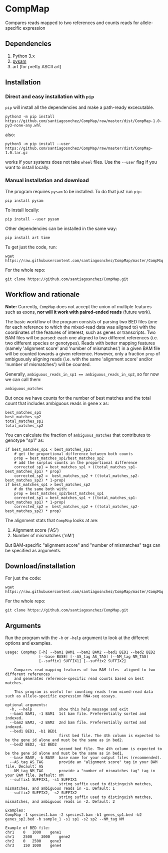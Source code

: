 # CompMap
Compares reads mapped to two references and counts reads for allele-specific expression

## Dependencies

1. Python 3.x
2. [pysam](https://pysam.readthedocs.io/en/latest/api.html)
3. art (for pretty ASCII art)

## Installation

### Direct and easy installation with `pip`

`pip` will install all the dependencies and make a path-ready excecutable.

    python3 -m pip install https://github.com/santiagosnchez/CompMap/raw/master/dist/CompMap-1.0-py3-none-any.whl

also:

    python3 -m pip install --user https://github.com/santiagosnchez/CompMap/raw/master/dist/CompMap-1.0.tar.gz

works if your systems does not take `wheel` files. Use the `--user` flag if you want to install locally.

### Manual installation and download

The program requires `pysam` to be installed. To do that just run `pip`:

    pip install pysam

To install locally:

    pip install --user pysam

Other dependencies can be installed in the same way:

    pip install art time

Tu get just the code, run:

    wget https://raw.githubusercontent.com/santiagosnchez/CompMap/master/CompMap

For the whole repo:

    git clone https://github.com/santiagosnchez/CompMap.git

## Workflow and rationale

**Note:** Currently, `CompMap` does not accept the union of multiple features such as exons, **nor will it work with paired-ended reads** (future work).

The basic workflow of the program consists of parsing two BED files (one for each reference to which the mixed-read data was aligned to) with the coordinates of the features of interest, such as genes or transcripts. Two BAM files will be parsed: each one aligned to two different references (i.e. two different species or genotypes). Reads with better mapping features (namely 'alignment score' and 'number of mismatches') in a given BAM file will be counted towards a given reference. However, only a fraction `prop` of ambiguously aligning reads (i.e. with the same 'alignment score' and/or 'number of mismatches') will be counted.

Generally, `ambiguous_reads_in_sp1 == ambiguous_reads_in_sp2`, so for now we can call them:

```
ambiguous_matches
```

But once we have counts for the number of best matches and the total count that includes ambiguous reads in gene x as:

```
best_matches_sp1
best_matches_sp2
total_matches_sp1
total_matches_sp2
```

You can calculate the fraction of `ambiguous_matches` that contributes to genotype "sp1" as:

```
if best_matches_sp1 < best_matches_sp2:
    # get the proportional difference between both counts
    prop = best_matches_sp1/best_matches_sp2
    # add the surplus counts in the proportional difference
    corrected_sp1 = best_matches_sp1 + ((total_matches_sp1-best_matches_sp1) * prop)
    corrected_sp2 =  best_matches_sp2 + ((total_matches_sp2-best_matches_sp2) * 1-prop)
if best_matches_sp1 > best_matches_sp2
    # do the same both with:
    prop = best_matches_sp2/best_matches_sp1
    corrected_sp1 = best_matches_sp1 + ((total_matches_sp1-best_matches_sp1) * 1-prop)
    corrected_sp2 =  best_matches_sp2 + ((total_matches_sp2-best_matches_sp2) * prop)
```

The alignment stats that `CompMap` looks at are:

1. Alignment score ('AS')
2. Number of mismatches ('nM')

But BAM-specific \"alignment score\" and \"number of mismatches\" tags can be specified as arguments.

## Download/installation

For just the code:

    wget https://raw.githubusercontent.com/santiagosnchez/CompMap/master/CompMap.py

For the whole repo:

    git clone https://github.com/santiagosnchez/CompMap.git

## Arguments

Run the program with the `-h` or `-help` argument to look at the different options and examples.

```
usage: CompMap [-h] --bam1 BAM1 --bam2 BAM2 --bed1 BED1 --bed2 BED2
               [--base BASE] [--AS_tag AS_TAG] [--NM_tag NM_TAG]
               [--suffix1 SUFFIX1] [--suffix2 SUFFIX2]

    Compares read mapping features of two BAM files  aligned to two different references
    and generates reference-specific read counts based on best matches.

    This program is useful for counting reads from mixed-read data such as allele-specific expression RNA-seq assays.

optional arguments:
  -h, --help            show this help message and exit
  --bam1 BAM1, -1 BAM1  1st bam file. Preferentially sorted and indexed.
  --bam2 BAM2, -2 BAM2  2nd bam file. Preferentially sorted and indexed.
  --bed1 BED1, -b1 BED1
                        first bed file. The 4th column is expected to be the gene id alone and must be the same as in bed2.
  --bed2 BED2, -b2 BED2
                        second bed file. The 4th column is expected to be the gene id alone and must be the same as in bed1.
  --base BASE, -b BASE  base name for your output files (recommended).
  --AS_tag AS_TAG       provide an "alignment score" tag in your BAM file. Decault: AS
  --NM_tag NM_TAG       provide a "number of mismatches tag" tag in your BAM file. Default: nM
  --suffix1 SUFFIX1, -s1 SUFFIX1
                        string suffix used to distinguish matches, mismatches, and ambiguous reads in -1. Default: 1
  --suffix2 SUFFIX2, -s2 SUFFIX2
                        string suffix used to distinguish matches, mismatches, and ambiguous reads in -2. Default: 2

Examples:
CompMap -1 species1.bam -2 species2.bam -b1 genes_sp1.bed -b2 genes_sp2.bed -b sample_1 -s1 sp1 -s2 sp2 --NM_tag NM

Example of BED file:
chr1	0	1000	gene1
chr1	2500	3000	gene2
chr2	0	2500	gene3
chr3	150	1000	gene4
```
